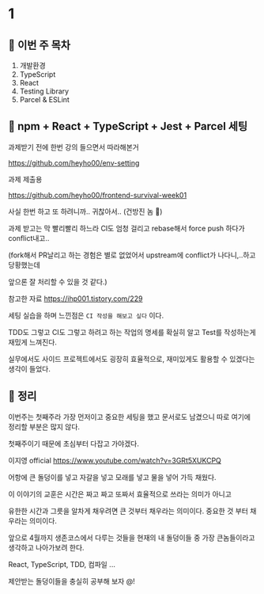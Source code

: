 # 1

## 📍 이번 주 목차

1. 개발환경
2. TypeScript
3. React
4. Testing Library
5. Parcel & ESLint

## 📍 npm + React + TypeScript + Jest + Parcel 세팅

과제받기 전에 한번 강의 들으면서 따라해본거

<https://github.com/heyho00/env-setting>

과제 제출용

<https://github.com/heyho00/frontend-survival-week01>

사실 한번 하고 또 하려니까.. 귀찮아서.. (건방진 놈 🤬)

과제 받고는 막 빨리빨리 하느라 CI도 엄청 걸리고 rebase해서 force push 하다가 conflict내고..

(fork해서 PR날리고 하는 경험은 별로 없었어서 upstream에 conflict가 나다니,..하고 당황했는데

앞으론 잘 처리할 수 있을 것 같다.)

참고한 자료 <https://ihp001.tistory.com/229>

세팅 실습을 하며 느낀점은 `CI 작성을 해보고 싶다` 이다.

TDD도 그렇고 CI도 그렇고 하려고 하는 작업의 명세를  확실히 알고 Test를 작성하는게 재밌게 느껴진다.

실무에서도 사이드 프로젝트에서도 굉장히 효율적으로, 재미있게도 활용할 수 있겠다는 생각이 들었다.

## 📍 정리

이번주는 첫째주라 가장 먼저이고 중요한 세팅을 했고 문서로도 남겼으니 따로 여기에 정리할 부분은 많지 않다.

첫째주이기 때문에 초심부터 다잡고 가야겠다.

이지영 official <https://www.youtube.com/watch?v=3GRt5XUKCPQ>

어항에 큰 돌덩이를 넣고 자갈을 넣고 모래를 넣고 물을 넣어 가득 채웠다.

이 이야기의 교훈은 시간은 짜고 짜고 또짜서 효율적으로 쓰라는 의미가 아니고

유한한 시간과 그릇을 알차게 채우려면 큰 것부터 채우라는 의미이다. 중요한 것 부터 채우라는 의미이다.

앞으로 4월까지 생존코스에서 다루는 것들을 현재의 내 돌덩이들 중 가장 큰놈들이라고 생각하고 나아가보려 한다.

React, TypeScript, TDD, 컴파일 ...

제안받는 돌덩이들을 충실히 공부해 보자 @!
